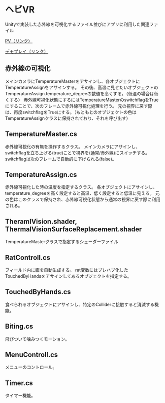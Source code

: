 # ヘビVR
Unityで実装した赤外線を可視化するファイル並びにアプリに利用した関連ファイル

[PV（リンク）](https://www.youtube.com/watch?v=cCAgF45Rq8Q)

[デモプレイ（リンク）](https://www.youtube.com/watch?v=fDU2Zfb23Mk)

## 赤外線の可視化
メインカメラにTemperatureMasterをアサインし、各オブジェクトにTemperatureAssignをアサインする。
その後、高温に見せたいオブジェクトのTemperatureAssign.temperature_degreeの数値を高くする。（低温の場合は低くする）
赤外線可視化状態にするにはTemperatureMasterのswitchflagをTrueにすることで、次のフレームで赤外線可視化処理を行う。
元の視界に戻す際は、再度switchflagをTrueにする。（もともとのオブジェクトの色はTemperatureAssignクラスに保持されており、それを呼び出す）

## TemperatureMaster.cs
赤外線可視化の有無を操作するクラス。
メインカメラにアサインし、switchflagを立ち上げる(true)ことで視界を(通常/赤外線)にスイッチする。
switchflagは次のフレームで自動的に下げられる(false)。

## TemperatureAssign.cs
赤外線可視化した時の温度を指定するクラス。
各オブジェクトにアサインし、temperature_degreeを高く設定すると高温、低く設定すると低温に見える。
元の色はこのクラスで保持され、赤外線可視化状態から通常の視界に戻す際に利用される。

## TheramlVision.shader, ThermalVisionSurfaceReplacement.shader
TemperatureMasterクラスで指定するシェーダーファイル

## RatControll.cs
フィールド内に餌を自動生成する。
rat変数にはプレハブ化したTouchedByHandsをアサインしてあるオブジェクトを指定する。

## TouchedByHands.cs
食べられるオブジェクトにアサインし、特定のColliderに接触すると消滅する機能。

## Biting.cs
飛びついて噛みつくモーション。

## MenuControll.cs
メニューのコントロール。

## Timer.cs
タイマー機能。
